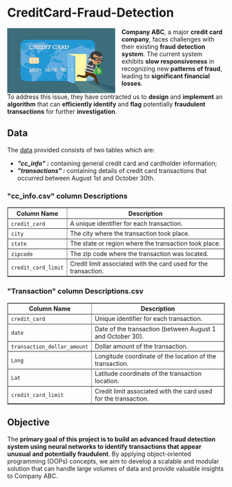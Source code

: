 # CreditCard-Fraud-Detection

<img align="left" width="250" height="150" src="Image/creditcard.jpeg" style="margin-right: 15px;"> **Company ABC**, a major **credit card company**, faces challenges with their existing **fraud detection system**. The current system exhibits **slow responsiveness** in recognizing new **patterns of fraud**, leading to **significant financial losses**.  

To address this issue, they have contracted us to **design** and **implement** an **algorithm** that can **efficiently identify** and **flag** potentially **fraudulent transactions** for further **investigation**. 


## Data
The [data](https://www.kaggle.com/datasets/iabhishekofficial/creditcard-fraud-detection) provided consists of two tables which are:
* ***"cc_info" :*** containing general credit card and cardholder information;
* ***"transactions" :*** containing details of credit card transactions that occurred between August 1st and October 30th.

<h3>"cc_info.csv" column Descriptions</h3>
<table border="1" style="border-collapse: collapse; width: 100%;">
<tr>
<th>Column Name</th>
<th>Description</th>
</tr>
<tr>
<td><code>credit_card</code></td>
<td>A unique identifier for each transaction.</td>
</tr>
<tr>
<td><code>city</code></td>
<td>The city where the transaction took place.</td>
</tr>
<tr>
<td><code>state</code></td>
<td>The state or region where the transaction took place.</td>
</tr>
<tr>
<td><code>zipcode</code></td>
<td>The zip code where the transaction was located.</td>
</tr>
<tr>
<td><code>credit_card_limit</code></td>
<td>Credit limit associated with the card used for the transaction.</td>
</tr>
</table>



<h3>"Transaction" column Descriptions.csv</h3>
<table border="1" style="border-collapse: collapse; width: 100%;">
<tr>
<th>Column Name</th>
<th>Description</th>
</tr>
<tr>
<td><code>credit_card</code></td>
<td>Unique identifier for each transaction.</td>
</tr>
<tr>
<td><code>date</code></td>
<td>Date of the transaction (between August 1 and October 30).</td>
</tr>
<tr>
<td><code>transaction_dollar_amount</code></td>
<td>Dollar amount of the transaction.</td>
</tr>
<tr>
<td><code>Long</code></td>
<td>Longitude coordinate of the location of the transaction.</td>
</tr>
<tr>
<td><code>Lat</code></td>
<td>Latitude coordinate of the transaction location.</td>
</tr>
<tr>
<td><code>credit_card_limit</code></td>
<td>Credit limit associated with the card used for the transaction.</td>
</tr>
</table>

## Objective
The **primary goal of this project is to build an advanced fraud detection system using neural networks to identify transactions that appear unusual and potentially fraudulent**. By applying object-oriented programming (OOPs) concepts, we aim to develop a scalable and modular solution that can handle large volumes of data and provide valuable insights to Company ABC.
